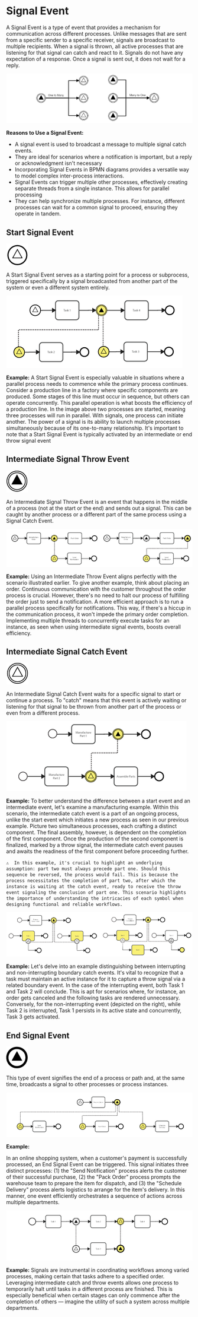 # Signal Event

A Signal Event is a type of event that provides a mechanism for communication across different processes. Unlike messages that are sent from a specific sender to a specific receiver, signals are broadcast to multiple recipients. When a signal is thrown, all active processes that are listening for that signal can catch and react to it. Signals do not have any expectation of a response. Once a signal is sent out, it does not wait for a reply.

 ![signal_relationship](images/signal_relationships.png) 

**Reasons to Use a Signal Event:**

- A signal event is used to broadcast a message to multiple signal catch events.
- They are ideal for scenarios where a notification is important, but a reply or acknowledgment isn't necessary
- Incorporating Signal Events in BPMN diagrams provides a versatile way to model complex inter-process interactions.
- Signal Events can trigger multiple other processes, effectively creating separate threads from a single instance. This allows for parallel processing
- They can help synchronize multiple processes. For instance, different processes can wait for a common signal to proceed, ensuring they operate in tandem.

 
## Start Signal Event

![start_signal_event](images/start_signal_event.png)

A Start Signal Event serves as a starting point for a process or subprocess, triggered specifically by a signal broadcasted from another part of the system or even a different system entirely.

![signal_event_example_2](images/signal_event_example_2.png)

**Example:**
A Start Signal Event is especially valuable in situations where a parallel process needs to commence while the primary process continues. Consider a production line in a factory where specific components are produced. Some stages of this line must occur in sequence, but others can operate concurrently. This parallel operation is what boosts the efficiency of a production line. In the image above two processes are started, meaning three processes will run in parallel. With signals, one process can initiate another. The power of a signal is its ability to launch multiple processes simultaneously because of its one-to-many relationship. It's important to note that a Start Signal Event is typically activated by an intermediate or end throw signal event

## Intermediate Signal Throw Event

![intermediate_throw_message_event](images/intermediate_throw_signal_event.png)

An Intermediate Signal Throw Event is an event that happens in the middle of a process (not at the start or the end) and sends out a signal. This can be caught by another process or a different part of the same process using a Signal Catch Event.

![intermediate_throw_signal_example_2](images/intermediate_throw_signal_example_2.png) 

**Example:**
Using an Intermediate Throw Event aligns perfectly with the scenario illustrated earlier. To give another example, think about placing an order. Continuous communication with the customer throughout the order process is crucial. However, there's no need to halt our process of fulfilling the order just to send a notification. A more efficient approach is to run a parallel process specifically for notifications. This way, if there's a hiccup in the communication process, it won't impede the primary order completion. Implementing multiple threads to concurrently execute tasks for an instance, as seen when using intermediate signal events, boosts overall efficiency.

## Intermediate Signal Catch Event

![intermediate_catch_message_event](images/intermediate_catch_signal_event.png)

An Intermediate Signal Catch Event waits for a specific signal to start or continue a process. To "catch" means that this event is actively waiting or listening for that signal to be thrown from another part of the process or even from a different process.

![intermediate_catch_signal_example](images/intermediate_catch_signal_example.png) 

**Example:**
To better understand the difference between a start event and an intermediate event, let's examine a manufacturing example. Within this scenario, the intermediate catch event is a part of an ongoing process, unlike the start event which initiates a new process as seen in our previous example. Picture two simultaneous processes, each crafting a distinct component. The final assembly, however, is dependent on the completion of the first component. Once the production of the second component is finalized, marked by a throw signal, the intermediate catch event pauses and awaits the readiness of the first component before proceeding further.

```{admonition} Note
⚠  In this example, it's crucial to highlight an underlying assumption: part two must always precede part one. Should this sequence be reversed, the process would fail. This is because the process necessitates the completion of part two, after which the instance is waiting at the catch event, ready to receive the throw event signaling the conclusion of part one. This scenario highlights the importance of understanding the intricacies of each symbol when designing functional and reliable workflows.
```

![intermediate_catch_signal_example](images/intermediate_catch_signal_example_2.png)

**Example:**
Let's delve into an example distinguishing between interrupting and non-interrupting boundary catch events. It's vital to recognize that a task must maintain an active instance for it to capture a throw signal via a related boundary event.
In the case of the interrupting event, both Task 1 and Task 2 will conclude. This is apt for scenarios where, for instance, an order gets canceled and the following tasks are rendered unnecessary.
Conversely, for the non-interrupting event (depicted on the right), while Task 2 is interrupted, Task 1 persists in its active state and concurrently, Task 3 gets activated.

## End Signal Event

![end_signal_event](images/end_signal_event.png) 

This type of event signifies the end of a process or path and, at the same time, broadcasts a signal to other processes or process instances.

![end_signal_event_example](images/end_signal_event_example.png) 

**Example:**

In an online shopping system, when a customer's payment is successfully processed, an End Signal Event can be triggered. This signal initiates three distinct processes: (1) the "Send Notification" process alerts the customer of their successful purchase, (2) the "Pack Order" process prompts the warehouse team to prepare the item for dispatch, and (3) the "Schedule Delivery" process alerts logistics to arrange for the item's delivery. In this manner, one event efficiently orchestrates a sequence of actions across multiple departments.

![end_signal_event_example](images/signal_sync_example.png) 

**Example:**
Signals are instrumental in coordinating workflows among varied processes, making certain that tasks adhere to a specified order. Leveraging intermediate catch and throw events allows one process to temporarily halt until tasks in a different process are finished. This is especially beneficial when certain stages can only commence after the completion of others — imagine the utility of such a system across multiple departments.

